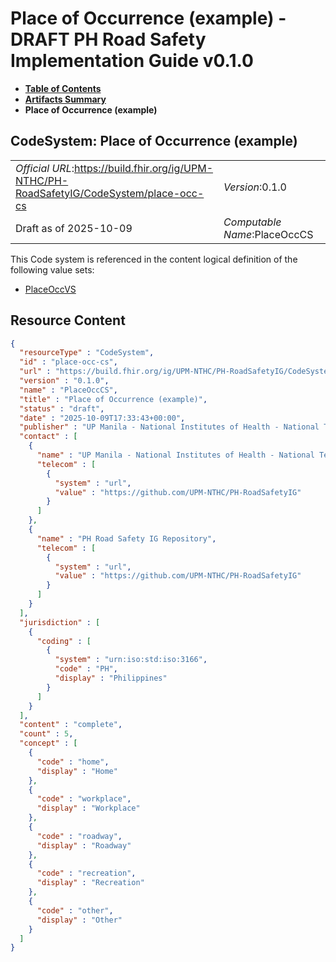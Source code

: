 # Place of Occurrence (example) - DRAFT PH Road Safety Implementation Guide v0.1.0

* [**Table of Contents**](toc.md)
* [**Artifacts Summary**](artifacts.md)
* **Place of Occurrence (example)**

## CodeSystem: Place of Occurrence (example) 

| | |
| :--- | :--- |
| *Official URL*:https://build.fhir.org/ig/UPM-NTHC/PH-RoadSafetyIG/CodeSystem/place-occ-cs | *Version*:0.1.0 |
| Draft as of 2025-10-09 | *Computable Name*:PlaceOccCS |

 This Code system is referenced in the content logical definition of the following value sets: 

* [PlaceOccVS](ValueSet-place-occ-vs.md)



## Resource Content

```json
{
  "resourceType" : "CodeSystem",
  "id" : "place-occ-cs",
  "url" : "https://build.fhir.org/ig/UPM-NTHC/PH-RoadSafetyIG/CodeSystem/place-occ-cs",
  "version" : "0.1.0",
  "name" : "PlaceOccCS",
  "title" : "Place of Occurrence (example)",
  "status" : "draft",
  "date" : "2025-10-09T17:33:43+00:00",
  "publisher" : "UP Manila - National Institutes of Health - National Telehealth Center",
  "contact" : [
    {
      "name" : "UP Manila - National Institutes of Health - National Telehealth Center",
      "telecom" : [
        {
          "system" : "url",
          "value" : "https://github.com/UPM-NTHC/PH-RoadSafetyIG"
        }
      ]
    },
    {
      "name" : "PH Road Safety IG Repository",
      "telecom" : [
        {
          "system" : "url",
          "value" : "https://github.com/UPM-NTHC/PH-RoadSafetyIG"
        }
      ]
    }
  ],
  "jurisdiction" : [
    {
      "coding" : [
        {
          "system" : "urn:iso:std:iso:3166",
          "code" : "PH",
          "display" : "Philippines"
        }
      ]
    }
  ],
  "content" : "complete",
  "count" : 5,
  "concept" : [
    {
      "code" : "home",
      "display" : "Home"
    },
    {
      "code" : "workplace",
      "display" : "Workplace"
    },
    {
      "code" : "roadway",
      "display" : "Roadway"
    },
    {
      "code" : "recreation",
      "display" : "Recreation"
    },
    {
      "code" : "other",
      "display" : "Other"
    }
  ]
}

```
